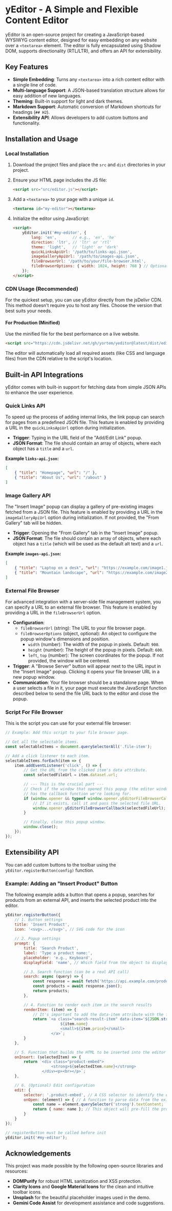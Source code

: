 # yEditor - A Simple and Flexible Content Editor

yEditor is an open-source project for creating a JavaScript-based WYSIWYG content editor, designed for easy embedding on any website over a `<textarea>` element. The editor is fully encapsulated using Shadow DOM, supports directionality (RTL/LTR), and offers an API for extensibility.



## Key Features

- **Simple Embedding**: Turns any `<textarea>` into a rich content editor with a single line of code.
- **Multi-language Support**: A JSON-based translation structure allows for easy addition of new languages.
- **Theming**: Built-in support for light and dark themes.
- **Markdown Support**: Automatic conversion of Markdown shortcuts for headings (`## H2`).
- **Extensibility API**: Allows developers to add custom buttons and functionality.

## Installation and Usage

### Local Installation

1.  Download the project files and place the `src` and `dist` directories in your project.
2.  Ensure your HTML page includes the JS file:

    ```html
    <script src="src/editor.js"></script>
    ```

3.  Add a `<textarea>` to your page with a unique `id`.

    ```html
    <textarea id="my-editor"></textarea>
    ```

4.  Initialize the editor using JavaScript:

    ```html
    <script>
        yEditor.init('#my-editor', {
            lang: 'en',       // e.g., 'en', 'he'
            direction: 'ltr', // 'ltr' or 'rtl'
            theme: 'light',   // 'light' or 'dark'
            quickLinksApiUrl: '/path/to/links-api.json',
            imageGalleryApiUrl: '/path/to/images-api.json',
            fileBrowserUrl: '/path/to/your/file-browser.html',
            fileBrowserOptions: { width: 1024, height: 768 } // Optional
        });
    </script>
    ```

### CDN Usage (Recommended)

For the quickest setup, you can use yEditor directly from the jsDelivr CDN. This method doesn't require you to host any files. Choose the version that best suits your needs.

#### For Production (Minified)

Use the minified file for the best performance on a live website.

```html
<script src="https://cdn.jsdelivr.net/gh/yortem/yeditor@latest/dist/editor.min.js"></script>
```

The editor will automatically load all required assets (like CSS and language files) from the CDN relative to the script's location.

## Built-in API Integrations

yEditor comes with built-in support for fetching data from simple JSON APIs to enhance the user experience.

### Quick Links API

To speed up the process of adding internal links, the link popup can search for pages from a predefined JSON file.
This feature is enabled by providing a URL in the `quickLinksApiUrl` option during initialization.

*   **Trigger**: Typing in the URL field of the "Add/Edit Link" popup.
*   **JSON Format**: The file should contain an array of objects, where each object has a `title` and a `url`.

**Example `links-api.json`:**
```json
[
    { "title": "Homepage", "url": "/" },
    { "title": "About Us", "url": "/about" }
]
```

### Image Gallery API

The "Insert Image" popup can display a gallery of pre-existing images fetched from a JSON file.
This feature is enabled by providing a URL in the `imageGalleryApiUrl` option during initialization. If not provided, the "From Gallery" tab will be hidden.

*   **Trigger**: Opening the "From Gallery" tab in the "Insert Image" popup.
*   **JSON Format**: The file should contain an array of objects, where each object has a `title` (which will be used as the default alt text) and a `url`.

**Example `images-api.json`:**
```json
[
    { "title": "Laptop on a desk", "url": "https://example.com/image1.jpg" },
    { "title": "Mountain landscape", "url": "https://example.com/image2.jpg" }
]
```

### External File Browser

For advanced integration with a server-side file management system, you can specify a URL to an external file browser. This feature is enabled by providing a URL in the `fileBrowserUrl` option.

*   **Configuration**:
    *   `fileBrowserUrl` (string): The URL to your file browser page.
    *   `fileBrowserOptions` (object, optional): An object to configure the popup window's dimensions and position.
        *   `width` (number): The width of the popup in pixels. Default: `900`.
        *   `height` (number): The height of the popup in pixels. Default: `600`.
        *   `left`, `top` (number): The screen coordinates for the popup. If not provided, the window will be centered.
*   **Trigger**: A "Browse Server" button will appear next to the URL input in the "Insert Image" popup. Clicking it opens your file browser URL in a new popup window.
*   **Communication**: Your file browser should be a standalone page. When a user selects a file in it, your page must execute the JavaScript function described below to send the file URL back to the editor and close the popup.

### Script For File Browser

This is the script you can use for your external file browser:

```javascript
// Example: Add this script to your file browser page.

// Get all the selectable items.
const selectableItems = document.querySelectorAll('.file-item');

// Add a click listener to each item.
selectableItems.forEach(item => {
    item.addEventListener('click', () => {
        // Get the URL from the clicked item's data attribute.
        const selectedFileUrl = item.dataset.url;

        // --- This is the crucial part ---
        // Check if the window that opened this popup (the editor window)
        // has the callback function we're looking for.
        if (window.opener && typeof window.opener.yEditorFileBrowserCallback === 'function') {
            // If it exists, call it and pass the selected file URL.
            window.opener.yEditorFileBrowserCallback(selectedFileUrl);
        }

        // Finally, close this popup window.
        window.close();
    });
});
```


## Extensibility API

You can add custom buttons to the toolbar using the `yEditor.registerButton(config)` function.

### Example: Adding an "Insert Product" Button

The following example adds a button that opens a popup, searches for products from an external API, and inserts the selected product into the editor.

```javascript
yEditor.registerButton({
    // 1. Button settings
    title: 'Insert Product',
    icon: '<svg>...</svg>', // SVG code for the icon
    
    // 2. Popup settings
    prompt: {
        title: 'Search Product',
        label: 'Type a product name:',
        placeholder: 'e.g., Keyboard',
        displayField: 'name', // Which field from the object to display in the search input after selection

        // 3. Search function (can be a real API call)
        search: async (query) => {
            const response = await fetch('https://api.example.com/products?q=' + query);
            const products = await response.json();
            return products;
        },

        // 4. Function to render each item in the search results
        renderItem: (item) => {
            // It's important to add the data-item attribute with the full object
            return `<a class="search-result-item" data-item='${JSON.stringify(item)}'>
                        ${item.name}
                        <small>${item.price}</small>
                    </a>`;
        }
    },

    // 5. Function that builds the HTML to be inserted into the editor after selection
    onInsert: (selectedItem) => {
        return `<div class="product-embed">
                    <strong>${selectedItem.name}</strong>
                </div><p><br></p>`;
    },

    // 6. (Optional) Edit configuration
    edit: {
        selector: '.product-embed', // A CSS selector to identify the element
        onOpen: (element) => { // A function to parse data from the existing element
            const name = element.querySelector('strong').textContent;
            return { name: name }; // This object will pre-fill the prompt
        }
    }
});

// registerButton must be called before init
yEditor.init('#my-editor');
```

## Acknowledgements

This project was made possible by the following open-source libraries and resources:

- **DOMPurify** for robust HTML sanitization and XSS protection.
- **Clarity Icons** and **Google Material Icons** for the clean and intuitive toolbar icons.
- **Unsplash** for the beautiful placeholder images used in the demo.
- **Gemini Code Assist** for development assistance and code suggestions.